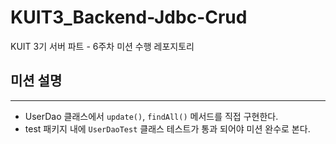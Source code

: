# KUIT3_Backend-Jdbc-Crud
KUIT 3기 서버 파트 - 6주차 미션 수행 레포지토리



## 미션 설명

---

- UserDao 클래스에서 `update()`, `findAll()` 메서드를 직접 구현한다.
- test 패키지 내에 `UserDaoTest` 클래스 테스트가 통과 되어야 미션 완수로 본다.
